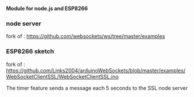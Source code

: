 **Module for node.js and ESP8266**

### node server
fork of : https://github.com/websockets/ws/tree/master/examples

### ESP8266 sketch
fork of : https://github.com/Links2004/arduinoWebSockets/blob/master/examples/WebSocketClientSSL/WebSocketClientSSL.ino

The timer feature sends a message each 5 seconds to the SSL node server
